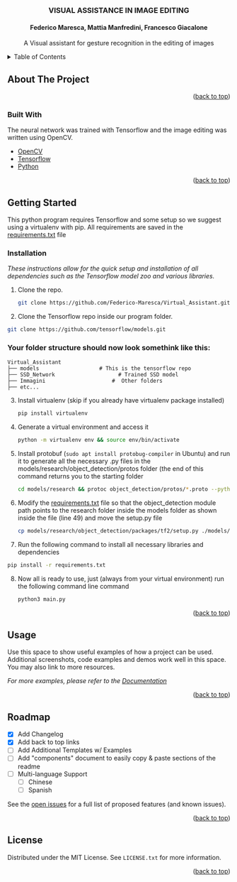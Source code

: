 <div id="top"></div>
<br />
<div align="center">

  <h3 align="center">VISUAL ASSISTANCE IN IMAGE EDITING</h3>
  <h4 align="center">Federico Maresca, Mattia Manfredini, Francesco Giacalone</h4>
  <p align="center">
    A Visual assistant for gesture recognition in the editing of images
  </p>
</div>



<!-- TABLE OF CONTENTS -->
<details>
  <summary>Table of Contents</summary>
  <ol>
    <li>
      <a href="#about-the-project">About The Project</a>
      <ul>
        <li><a href="#built-with">Built With</a></li>
      </ul>
    </li>
    <li>
      <a href="#getting-started">Getting Started</a>
      <ul>
        <li><a href="#prerequisites">Prerequisites</a></li>
        <li><a href="#installation">Installation</a></li>
      </ul>
    </li>
    <li><a href="#usage">Usage</a></li>
    <li><a href="#roadmap">Roadmap</a></li>
    <li><a href="#contributing">Contributing</a></li>
    <li><a href="#license">License</a></li>
    <li><a href="#contact">Contact</a></li>
    <li><a href="#acknowledgments">Acknowledgments</a></li>
  </ol>
</details>



<!-- ABOUT THE PROJECT -->
## About The Project



<p align="right">(<a href="#top">back to top</a>)</p>



### Built With

The neural network was trained with Tensorflow and the image editing was written using OpenCV.

* [OpenCV](https://opencv.org/)
* [Tensorflow](https://www.tensorflow.org/)
* [Python](https://https://www.python.org/)

<p align="right">(<a href="#top">back to top</a>)</p>



<!-- GETTING STARTED -->
## Getting Started

This python program requires Tensorflow and some setup so we suggest using a virtualenv with pip. All requirements are saved in the [requirements.txt](https://github.com/Federico-Maresca/Virtual_Assistant/blob/master/requirements.txt) file


### Installation

_These instructions allow for the quick setup and installation of all dependencies such as the Tensorflow model zoo and various libraries._

1. Clone the repo.
   ```sh
   git clone https://github.com/Federico-Maresca/Virtual_Assistant.git
   ```
2.  Clone the Tensorflow repo inside our program folder.
   ```sh
   git clone https://github.com/tensorflow/models.git
   ```
### Your folder structure should now look somethink like this:

    Virtual_Assistant
    ├── models                   # This is the tensorflow repo
    ├── SSD_Network                    # Trained SSD model
    ├── Immagini                     #  Other folders
    ├── etc...                    
    
3. Install virtualenv (skip if you already have virtualenv package installed)
   ```sh
   pip install virtualenv 
   ```
4. Generate a virtual environment and access it
   ```sh
   python -m virtualenv env && source env/bin/activate
   ```
5. Install protobuf (```sudo apt install protobug-compiler``` in Ubuntu) and run it to generate all the necessary .py files in the models/research/object_detection/protos folder (the end of this command returns you to the starting folder
   ```sh
   cd models/research && protoc object_detection/protos/*.proto --python_out=. && cd ../..
   ```
6. Modify the [requirements.txt](https://github.com/Federico-Maresca/Virtual_Assistant/blob/master/requirements.txt) file so that the object_detection module path points to the research folder inside the models folder as shown inside the file (line 49) and move the setup.py file 
     ```sh
   cp models/research/object_detection/packages/tf2/setup.py ./models/research
   ```
8.  Run the following command to install all necessary libraries and dependencies
   ```sh
   pip install -r requirements.txt
   ```
8. Now all is ready to use, just (always from your virtual  environment) run the following command line command
   ```sh
   python3 main.py
   ```
<p align="right">(<a href="#top">back to top</a>)</p>



<!-- USAGE EXAMPLES -->
## Usage

Use this space to show useful examples of how a project can be used. Additional screenshots, code examples and demos work well in this space. You may also link to more resources.

_For more examples, please refer to the [Documentation](https://example.com)_

<p align="right">(<a href="#top">back to top</a>)</p>



<!-- ROADMAP -->
## Roadmap

- [x] Add Changelog
- [x] Add back to top links
- [ ] Add Additional Templates w/ Examples
- [ ] Add "components" document to easily copy & paste sections of the readme
- [ ] Multi-language Support
    - [ ] Chinese
    - [ ] Spanish

See the [open issues](https://github.com/othneildrew/Best-README-Template/issues) for a full list of proposed features (and known issues).

<p align="right">(<a href="#top">back to top</a>)</p>



<!-- LICENSE -->
## License

Distributed under the MIT License. See `LICENSE.txt` for more information.

<p align="right">(<a href="#top">back to top</a>)</p>

